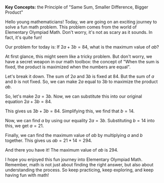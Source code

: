 **Key Concepts:** the Principle of "Same Sum, Smaller Difference, Bigger Product"

Hello young mathematicians! Today, we are going on an exciting journey to solve a fun math problem. This problem comes from the world of Elementary Olympiad Math. Don't worry, it's not as scary as it sounds. In fact, it's quite fun!

Our problem for today is: If $2a + 3b = 84$, what is the maximum value of $ab$?

At first glance, this might seem like a tricky problem. But don't worry, we have a secret weapon in our math toolbox: the concept of "When the sum is fixed, the product is maximized when the numbers are equal". 

Let's break it down. The sum of $2a$ and $3b$ is fixed at 84. But the sum of $a$ and $b$ is not fixed. So, we can make $2a$ equal to $3b$ to maximize the product $ab$. 

So, let's make $2a = 3b$. Now, we can substitute this into our original equation $2a + 3b = 84$. 

This gives us $3b + 3b = 84$. Simplifying this, we find that $b = 14$. 

Now, we can find $a$ by using our equality $2a = 3b$. Substituting $b = 14$ into this, we get $a = 21$.

Finally, we can find the maximum value of $ab$ by multiplying $a$ and $b$ together. This gives us $ab = 21 * 14 = 294$.

And there you have it! The maximum value of $ab$ is 294. 

I hope you enjoyed this fun journey into Elementary Olympiad Math. Remember, math is not just about finding the right answer, but also about understanding the process. So keep practicing, keep exploring, and keep having fun with math!